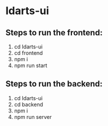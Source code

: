 # Idarts-ui


##  Steps to run the frontend:

1. cd Idarts-ui
2. cd frontend
3. npm i
4. npm run start


 ## Steps to run the backend:
1. cd Idarts-ui
2. cd backend
3. npm i
4. npm run server
